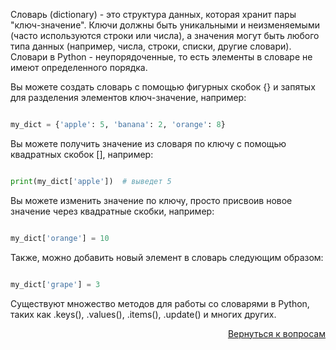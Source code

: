 Словарь (dictionary) - это структура данных, которая хранит пары "ключ-значение". Ключи должны быть уникальными и
неизменяемыми (часто используются строки или числа), а значения могут быть любого типа данных
(например, числа, строки, списки, другие словари). Словари в Python - неупорядоченные, то есть элементы в словаре не
имеют определенного порядка.

Вы можете создать словарь с помощью фигурных скобок {} и запятых для разделения элементов ключ-значение, например:

```python

my_dict = {'apple': 5, 'banana': 2, 'orange': 8}
```

Вы можете получить значение из словаря по ключу с помощью квадратных скобок [], например:

```python

print(my_dict['apple'])  # выведет 5
```

Вы можете изменить значение по ключу, просто присвоив новое значение через квадратные скобки, например:

```python

my_dict['orange'] = 10
```

Также, можно добавить новый элемент в словарь следующим образом:

```python

my_dict['grape'] = 3
```

Существуют множество методов для работы со словарями в Python, таких как .keys(), .values(), .items(), .update()
и многих других.

<div align="right">

[Вернуться к вопросам](../Вопросы.md)

</div>
